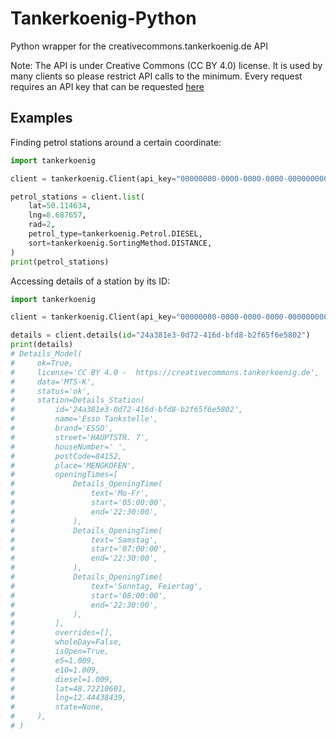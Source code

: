 # Tankerkoenig-Python
Python wrapper for the creativecommons.tankerkoenig.de API

Note: The API is under Creative Commons (CC BY 4.0) license. It is used by many clients so please restrict API calls to the minimum.
Every request requires an API key that can be requested [here](https://creativecommons.tankerkoenig.de/#register)

## Examples
Finding petrol stations around a certain coordinate:
```python
import tankerkoenig

client = tankerkoenig.Client(api_key="00000000-0000-0000-0000-000000000002")

petrol_stations = client.list(
    lat=50.114634,
    lng=8.687657,
    rad=2,
    petrol_type=tankerkoenig.Petrol.DIESEL,
    sort=tankerkoenig.SortingMethod.DISTANCE,
)
print(petrol_stations)
```

Accessing details of a station by its ID:
```python
import tankerkoenig

client = tankerkoenig.Client(api_key="00000000-0000-0000-0000-000000000002")

details = client.details(id="24a381e3-0d72-416d-bfd8-b2f65f6e5802")
print(details)
# Details_Model(
#     ok=True,
#     license='CC BY 4.0 -  https://creativecommons.tankerkoenig.de',
#     data='MTS-K',
#     status='ok',
#     station=Details_Station(
#         id='24a381e3-0d72-416d-bfd8-b2f65f6e5802',
#         name='Esso Tankstelle',
#         brand='ESSO',
#         street='HAUPTSTR. 7',
#         houseNumber=' ',
#         postCode=84152,
#         place='MENGKOFEN',
#         openingTimes=[
#             Details_OpeningTime(
#                 text='Mo-Fr',
#                 start='05:00:00',
#                 end='22:30:00',
#             ),
#             Details_OpeningTime(
#                 text='Samstag',
#                 start='07:00:00',
#                 end='22:30:00',
#             ),
#             Details_OpeningTime(
#                 text='Sonntag, Feiertag',
#                 start='08:00:00',
#                 end='22:30:00',
#             ),
#         ],
#         overrides=[],
#         wholeDay=False,
#         isOpen=True,
#         e5=1.009,
#         e10=1.009,
#         diesel=1.009,
#         lat=48.72210601,
#         lng=12.44438439,
#         state=None,
#     ),
# )
```